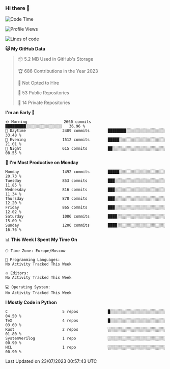 ### Hi there 👋

<!--
**SemenMartynov/SemenMartynov** is a ✨ _special_ ✨ repository because its `README.md` (this file) appears on your GitHub profile.

Here are some ideas to get you started:

- 🔭 I’m currently working on ...
- 🌱 I’m currently learning ...
- 👯 I’m looking to collaborate on ...
- 🤔 I’m looking for help with ...
- 💬 Ask me about ...
- 📫 How to reach me: ...
- 😄 Pronouns: ...
- ⚡ Fun fact: ...
-->

<!--START_SECTION:waka-->
![Code Time](http://img.shields.io/badge/Code%20Time-0%20secs-blue)

![Profile Views](http://img.shields.io/badge/Profile%20Views-1-blue)

![Lines of code](https://img.shields.io/badge/From%20Hello%20World%20I%27ve%20Written-6.8%20million%20lines%20of%20code-blue)

**🐱 My GitHub Data** 

> 📦 5.2 MB Used in GitHub's Storage 
 > 
> 🏆 686 Contributions in the Year 2023
 > 
> 🚫 Not Opted to Hire
 > 
> 📜 53 Public Repositories 
 > 
> 🔑 14 Private Repositories 
 > 
**I'm an Early 🐤** 

```text
🌞 Morning                2660 commits        █████████░░░░░░░░░░░░░░░░   36.96 % 
🌆 Daytime                2409 commits        ████████░░░░░░░░░░░░░░░░░   33.48 % 
🌃 Evening                1512 commits        █████░░░░░░░░░░░░░░░░░░░░   21.01 % 
🌙 Night                  615 commits         ██░░░░░░░░░░░░░░░░░░░░░░░   08.55 % 
```
📅 **I'm Most Productive on Monday** 

```text
Monday                   1492 commits        █████░░░░░░░░░░░░░░░░░░░░   20.73 % 
Tuesday                  853 commits         ███░░░░░░░░░░░░░░░░░░░░░░   11.85 % 
Wednesday                816 commits         ███░░░░░░░░░░░░░░░░░░░░░░   11.34 % 
Thursday                 878 commits         ███░░░░░░░░░░░░░░░░░░░░░░   12.20 % 
Friday                   865 commits         ███░░░░░░░░░░░░░░░░░░░░░░   12.02 % 
Saturday                 1086 commits        ████░░░░░░░░░░░░░░░░░░░░░   15.09 % 
Sunday                   1206 commits        ████░░░░░░░░░░░░░░░░░░░░░   16.76 % 
```


📊 **This Week I Spent My Time On** 

```text
🕑︎ Time Zone: Europe/Moscow

💬 Programming Languages: 
No Activity Tracked This Week

🔥 Editors: 
No Activity Tracked This Week

💻 Operating System: 
No Activity Tracked This Week
```

**I Mostly Code in Python** 

```text
C                        5 repos             █░░░░░░░░░░░░░░░░░░░░░░░░   04.50 % 
TeX                      4 repos             █░░░░░░░░░░░░░░░░░░░░░░░░   03.60 % 
Rust                     2 repos             ░░░░░░░░░░░░░░░░░░░░░░░░░   01.80 % 
SystemVerilog            1 repo              ░░░░░░░░░░░░░░░░░░░░░░░░░   00.90 % 
HCL                      1 repo              ░░░░░░░░░░░░░░░░░░░░░░░░░   00.90 % 
```




 Last Updated on 23/07/2023 00:57:43 UTC
<!--END_SECTION:waka-->